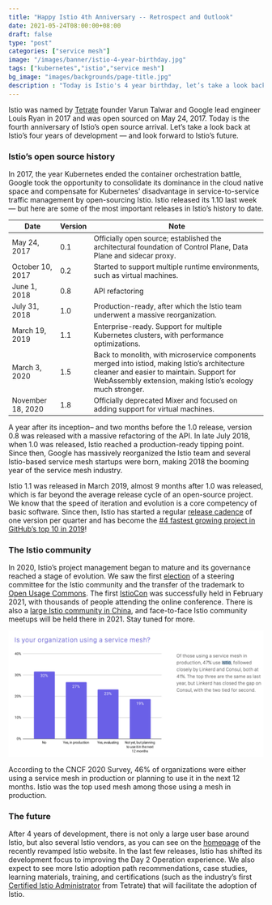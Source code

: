 ```yaml
---
title: "Happy Istio 4th Anniversary -- Retrospect and Outlook"
date: 2021-05-24T08:00:00+08:00
draft: false
type: "post"
categories: ["service mesh"]
image: "/images/banner/istio-4-year-birthday.jpg"
tags: ["kubernetes","istio","service mesh"]
bg_image: "images/backgrounds/page-title.jpg"
description : "Today is Istio's 4 year birthday, let’s take a look back at Istio’s four years of development — and look forward to Istio’s future."
---
```


Istio was named by [Tetrate](https://tetrate.io/) founder Varun Talwar and Google lead engineer Louis Ryan in 2017 and was open sourced on May 24, 2017. Today is the fourth anniversary of Istio’s open source arrival. Let’s take a look back at Istio’s four years of development — and look forward to Istio’s future.

### Istio’s open source history

In 2017, the year Kubernetes ended the container orchestration battle, Google took the opportunity to consolidate its dominance in the cloud native space and compensate for Kubernetes’ disadvantage in service-to-service traffic management by open-sourcing Istio. Istio released its 1.10 last week — but here are some of the most important releases in Istio’s history to date. 

| **Date**          | **Version** | **Note**                                                     |
| ----------------- | ----------- | ------------------------------------------------------------ |
| May 24, 2017      | 0.1         | Officially open source; established the architectural foundation of Control Plane, Data Plane and sidecar proxy. |
| October 10, 2017  | 0.2         | Started to support multiple runtime environments, such as virtual machines. |
| June 1, 2018      | 0.8         | API refactoring                                              |
| July 31, 2018     | 1.0         | Production-ready, after which the Istio team underwent a massive reorganization. |
| March 19, 2019    | 1.1         | Enterprise-ready. Support for multiple Kubernetes clusters, with performance optimizations. |
| March 3, 2020     | 1.5         | Back to monolith, with microservice components merged into istiod, making Istio’s architecture cleaner and easier to maintain. Support for WebAssembly extension, making Istio’s ecology much stronger. |
| November 18, 2020 | 1.8         | Officially deprecated Mixer and focused on adding support for virtual machines. |

A year after its inception– and two months before the 1.0 release, version 0.8 was released with a massive refactoring of the API. In late July 2018, when 1.0 was released, Istio reached a production-ready tipping point. Since then, Google has massively reorganized the Istio team and several Istio-based service mesh startups were born, making 2018 the booming year of the service mesh industry.

Istio 1.1 was released in March 2019, almost 9 months after 1.0 was released, which is far beyond the average release cycle of an open-source project. We know that the speed of iteration and evolution is a core competency of basic software. Since then, Istio has started a regular [release cadence](https://istio.io/v1.7/about/release-cadence/) of one version per quarter and has become the [#4 fastest growing project in GitHub’s top 10 in 2019](https://octoverse.github.com/#fastest-growing-oss-projects-by-contributors)!

### The Istio community

In 2020, Istio’s project management began to mature and its governance reached a stage of evolution. We saw the first [election](https://istio.io/latest/blog/2020/steering-election-results/) of a steering committee for the Istio community and the transfer of the trademark to [Open Usage Commons](https://istio.io/latest/blog/2020/open-usage/). The first [IstioCon](https://events.istio.io/istiocon-2021/) was successfully held in February 2021, with thousands of people attending the online conference. There is also a [large Istio community in China](https://www.youtube.com/watch?v=6m-rhyfy8sg&list=PL7wB27eZmdffS-g_xh7X-b0echc_XZMKV&index=8), and face-to-face Istio community meetups will be held there in 2021. Stay tuned for more.

![](008i3skNly1gquicfqg14j31lw0smwl2.jpg)

According to the CNCF 2020 Survey, 46% of organizations were either using a service mesh in production or planning to use it in the next 12 months. Istio was the top used mesh among those using a mesh in production.

### The future

After 4 years of development, there is not only a large user base around Istio, but also several Istio vendors, as you can see on the [homepage](https://istio.io/) of the recently revamped Istio website. In the last few releases, Istio has shifted its development focus to improving the Day 2 Operation experience. We also expect to see more Istio adoption path recommendations, case studies, learning materials, training, and certifications (such as the industry’s first [Certified Istio Administrator](https://academy.tetrate.io/courses/certified-istio-administrator) from Tetrate) that will facilitate the adoption of Istio.
